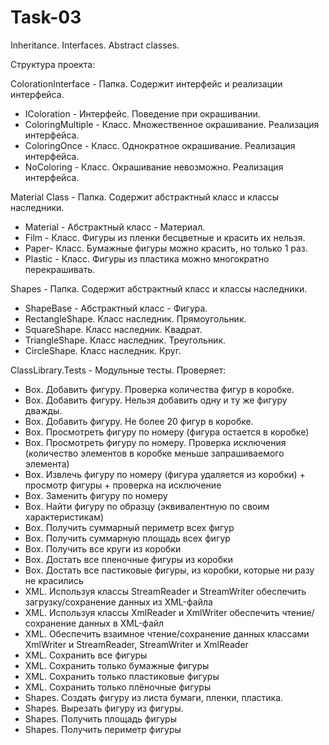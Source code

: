 # Task-03
Inheritance. Interfaces. Abstract classes.

Структура проекта:

ColorationInterface - Папка. Содержит интерфейс и реализации интерфейса.
- IColoration - Интерфейс. Поведение при окрашивании.
- ColoringMultiple - Класс. Множественное окрашивание. Реализация интерфейса.
- ColoringOnce - Класс. Однократное окрашивание. Реализация интерфейса.
- NoColoring - Класс. Окрашивание невозможно. Реализация интерфейса.

Material Class - Папка. Содержит абстрактный класс и классы наследники.
- Material - Абстрактный класс - Материал.
- Film - Класс. Фигуры из пленки бесцветные и красить их нельзя.
- Paper- Класс. Бумажные фигуры можно красить, но только 1 раз.
- Plastic - Класс. Фигуры из пластика можно многократно перекрашивать. 

Shapes - Папка. Содержит абстрактный класс и классы наследники.
- ShapeBase - Абстрактный класс - Фигура.
- RectangleShape. Класс наследник. Прямоугольник.
- SquareShape. Класс наследник. Квадрат.
- TriangleShape. Класс наследник. Треугольник.
- СircleShape. Класс наследник. Круг.

ClassLibrary.Tests - Модульные тесты. Проверяет:
- Box. Добавить фигуру. Проверка количества фигур в коробке.
- Box. Добавить фигуру. Нельзя добавить одну и ту же фигуру дважды.
- Box. Добавить фигуру. Не более 20 фигур в коробке.
- Box. Просмотреть фигуру по номеру (фигура остается в коробке)
- Box. Просмотреть фигуру по номеру. Проверка исключения (количество элементов в коробке меньше запрашиваемого элемента)
- Box. Извлечь фигуру по номеру (фигура удаляется из коробки) + просмотр фигуры + проверка на исключение
- Box. Заменить фигуру по номеру
- Box. Найти фигуру по образцу (эквивалентную по своим характеристикам)
- Box. Получить суммарный периметр всех фигур
- Box. Получить суммарную площадь всех фигур
- Box. Получить все круги из коробки
- Box. Достать все пленочные фигуры из коробки
- Box. Достать все пастиковые фигуры, из коробки, которые ни разу не красились
- XML. Используя классы StreamReader и StreamWriter обеспечить загрузку/сохранение данных из XML-файла
- XML. Используя классы XmlReader и XmlWriter обеспечить чтение/сохранение данных в XML-файл
- XML. Обеспечить взаимное чтение/сохранение данных классами XmlWriter и StreamReader, StreamWriter и XmlReader
- XML. Cохранить все фигуры
- XML. Cохранить только бумажные фигуры
- XML. Cохранить только пластиковые фигуры
- XML. Cохранить только плёночные фигуры
- Shapes. Создать фигуру из листа бумаги, пленки, пластика.
- Shapes. Вырезать фигуру из фигуры.
- Shapes. Получить площадь фигуры
- Shapes. Получить периметр фигуры
